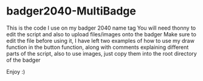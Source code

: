 # badger2040-MultiBadge
This is the code I use on my badger 2040 name tag
You will need thonny to edit the script and also to upload files/images onto the badger
Make sure to edit the file before using it, I have left two examples of how to use my draw function in the button function, along with comments explaining different parts of the script, also to use images, just copy them into the root directory of the badger

Enjoy :)
